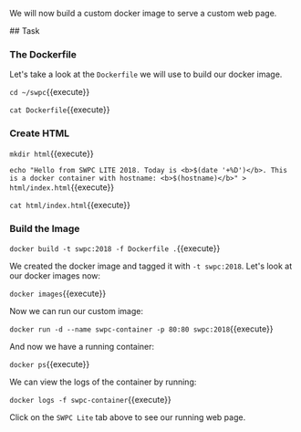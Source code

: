 We will now build a custom docker image to serve a custom web page.

## Task

### The Dockerfile

Let's take a look at the `Dockerfile` we will use to build our docker image.

`cd ~/swpc`{{execute}}

`cat Dockerfile`{{execute}}

### Create HTML

`mkdir html`{{execute}}

`echo "Hello from SWPC LITE 2018. Today is <b>$(date '+%D')</b>. This is a docker container with hostname: <b>$(hostname)</b>" > html/index.html`{{execute}}

`cat html/index.html`{{execute}}

### Build the Image

`docker build -t swpc:2018 -f Dockerfile .`{{execute}}

We created the docker image and tagged it with `-t swpc:2018`. Let's look at our docker images now:

`docker images`{{execute}}

Now we can run our custom image:

`docker run -d --name swpc-container -p 80:80 swpc:2018`{{execute}}

And now we have a running container:

`docker ps`{{execute}}

We can view the logs of the container by running:

`docker logs -f swpc-container`{{execute}}

Click on the `SWPC Lite` tab above to see our running web page.